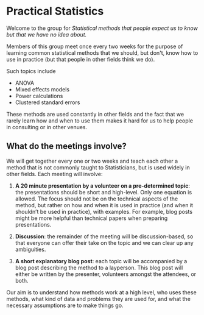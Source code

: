  # Practical Statistics

Welcome to the group for *Statistical methods that people expect us to know but that we have no idea about.*

Members of this group meet once every two weeks for the purpose of learning common statistical methods that we should, but don't, know how to use in practice (but that people in other fields think we do). 

Such topics include
* ANOVA
* Mixed effects models
* Power calculations
* Clustered standard errors

These methods are used constantly in other fields and the fact that we rarely learn how and when to use them makes it hard for us to help people in consulting or in other venues.  


## What do the meetings involve?

We will get together every one or two weeks and teach each other a method that is not commonly taught to Statisticians, but is used widely in other fields. Each meeting will involve:

1. **A 20 minute presentation by a volunteer on a pre-determined topic**: the presentations should be short and high-level. Only one equation is allowed. The focus should not be on the technical aspects of the method, but rather on how and when it is used in practice (and when it shouldn’t be used in practice), with examples. For example, blog posts might be more helpful than technical papers when preparing presentations. 

1. **Discussion**: the remainder of the meeting will be discussion-based, so that everyone can offer their take on the topic and we can clear up any ambiguities.

1. **A short explanatory blog post**: each topic will be accompanied by a blog post describing the method to a layperson. This blog post will either be written by the presenter, volunteers amongst the attendees, or both.


Our aim is to understand how methods work at a high level, who uses these methods, what kind of data and problems they are used for, and what the necessary assumptions are to make things go.
